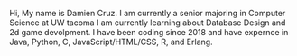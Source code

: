 Hi, My name is Damien Cruz. I am currently a senior majoring in Computer Science at UW tacoma
I am currently learning about Database Design and 2d game devolpment.
I have been coding since 2018 and have expernce in Java, Python, C, JavaScript/HTML/CSS, R, and Erlang.
